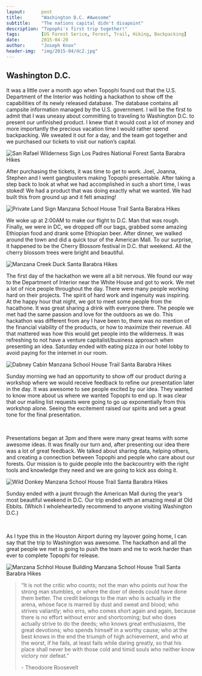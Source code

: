 ```yaml
---
layout:      post
title:       "Washington D.C. #Awesome"
subtitle:    "The nations capital didn't disapoint"
description: "Topophi's first trip together!"
tags:        [US Forest Serice, Forest, Trail, Hiking, Backpacking]
date:        2015-04-20
author:      "Joseph Knox"
header-img:  "img/2015-04/dc2.jpg"
---
```


<h2 class="section-heading">Washington D.C.</h2>

<p>It was a little over a month ago when Topophi found out that the U.S. Department of the Interior was holding a hackathon to show off the capabilities of its newly released database. The database contains all campsite information managed by the U.S. government. I will be the first to admit that I was uneasy about committing to traveling to Washington D.C. to present our unfinished product. I knew that it would cost a lot of money and more importantly the precious vacation time I would rather spend backpacking. We sweated it out for a day, and the team got together and we purchased our tickets to visit our nation’s capital.</p>

<div class="image-block">
  <img src="{{ site.baseurl }}/img/2015-04/dc3.jpg" alt="San Rafael Wilderness Sign Los Padres National Forest Santa Barabra Hikes">
</div>

<p> After purchasing the tickets, it was time to get to work. Joel, Joanna, Stephen and I went gangbusters making Topophi presentable. After taking a step back to look at what we had accomplished in such a short time, I was stoked! We had a product that was doing exactly what we wanted. We had built this from ground up and it felt amazing!</p>


<div class="image-block">
  <img src="{{ site.baseurl }}/img/2015-04/dc4.jpg" alt="Private Land Sign Manzana School House Trail Santa Barabra Hikes"> 
</div>

<p>We woke up at 2:00AM to make our flight to D.C. Man that was rough.  Finally, we were in DC, we dropped off our bags, grabbed some amazing Ethiopian food and drank some Ethiopian beer.  After dinner, we walked around the town and did a quick tour of the American Mall. To our surprise, it happened to be the Cherry Blossom festival in D.C. that weekend. All the cherry blossom trees were bright and beautiful.</p>

<div class="image-block">
  <img src="{{ site.baseurl }}/img/2015-04/dc1.jpg" alt="Manzana Creek Duck Santa Barabra Hikes"> 
</div>

<p>The first day of the hackathon we were all a bit nervous.  We found our way to the Department of Interior near the White House and got to work.  We met a lot of nice people throughout the day.  There were many people working hard on their projects. The spirit of hard work and ingenuity was inspiring. At the happy hour that night, we got to meet some people from the hacathone. It was great sharing a drink with everyone there. The people we met had the same passion and love for the outdoors as we do. This hackathon was different from any I have been to, there was no mention of the financial viability of the products, or how to maximize their revenue. All that mattered was how this would get people into the wilderness. It was refreshing to not have a venture capitalist/business approach when presenting an idea. Saturday ended with eating pizza in our hotel lobby to avoid paying for the internet in our room.</p>

<div class="image-block">
  <img src="{{ site.baseurl }}/img/2015-04/dc5.jpg" alt="Dabney Cabin Manzana School House Trail Santa Barabra Hikes"> 
</div>

<p>Sunday morning we had an opportunity to show off our product during a workshop where we would receive feedback to refine our presentation later in the day. It was awesome to see people excited by our idea. They wanted to know more about us where we wanted Topophi to end up. It was clear that our mailing list requests were going to go up exponentially from this workshop alone. Seeing the excitement raised our spirits and set a great tone for the final presentation. 
</p> <br>
<p>Presentations began at 3pm and there were many great teams with some awesome ideas. It was finally our turn and, after presenting our idea there was a lot of great feedback.  We talked about sharing data, helping others, and creating a connection between Topophi and people who care about our forests.  Our mission is to guide people into the backcountry with the right tools and knowledge they need and we are going to kick ass doing it.
 </p>

<div class="image-block">
  <img src="{{ site.baseurl }}/img/2015-04/dc6.jpg" alt="Wild Donkey Manzana School House Trail Santa Barabra Hikes"> 
</div>


<p>Sunday ended with a jaunt through the American Mall during the year’s most beautiful weekend in D.C. Our trip ended with an amazing meal at Old Ebbits. (Which I wholeheartedly recommend to anyone visiting Washington D.C.)</p>
<br>
<p>As I type this in the Houston Airport during my layover going home, I can say that the trip to Washington was awesome. The hackathon and all the great people we met is going to push the team and me to work harder than ever to complete Topophi for release.</p>

<div class="image-block">
  <img src="{{ site.baseurl }}/img/2015-04/dc7.jpg" alt="Manzana Schhol House Building Manzana School House Trail Santa Barabra Hikes"> 
</div>


<blockquote>“It is not the critic who counts; not the man who points out how the strong man stumbles, or where the doer of deeds could have done them better. The credit belongs to the man who is actually in the arena, whose face is marred by dust and sweat and blood; who strives valiantly; who errs, who comes short again and again, because there is no effort without error and shortcoming; but who does actually strive to do the deeds; who knows great enthusiasms, the great devotions; who spends himself in a worthy cause; who at the best knows in the end the triumph of high achievement, and who at the worst, if he fails, at least fails while daring greatly, so that his place shall never be with those cold and timid souls who neither know victory nor defeat.” 
  <p>- Theodoore Roosevelt</p>
</blockquote>